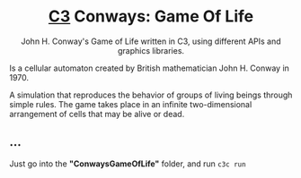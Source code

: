 <p align="center">
    <h1 align="center"><a target="_blank" href="https://c3-lang.org/guide/">C3</a> Conways: Game Of Life</h1>
    <p align="center">John H. Conway's Game of Life written in C3, using different APIs and graphics libraries.</p>
</p>

Is a cellular automaton created by British mathematician John H. Conway in 1970.

A simulation that reproduces the behavior of groups of living beings through simple rules. The game takes place in an infinite two-dimensional arrangement of cells that may be alive or dead.

## ...
Just go into the __"ConwaysGameOfLife"__ folder, and run `c3c run`
